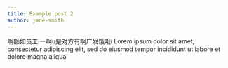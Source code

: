 ```yaml
---
title: Example post 2
author: jane-smith
---
```

啊额如员工i一啊u是对方有啊广发饿哦i
Lorem ipsum dolor sit amet, consectetur adipiscing elit, sed do eiusmod tempor incididunt ut labore et dolore magna aliqua.
